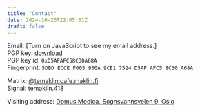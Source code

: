 ```yaml
---
title: "Contact"
date: 2024-10-26T22:05:01Z
draft: false
---
```


Email: <script src="/js/contact_me.js"></script><noscript>[Turn on JavaScript to see my email address.]</noscript>  
PGP key: <a href="/keys/Tommi Mäklin tommi@maklin.fi-(0xD5AFAFC58C30A68A)-public.asc">download</a>  
PGP key id: `0xD5AFAFC58C30A68A `  
Fingerprint: `5DBD ECCE F005 930A 9CE1 7524 D5AF AFC5 8C30 A68A`  


Matrix: [@temaklin:cafe.maklin.fi](https://matrix.to/#/@temaklin:cafe.maklin.fi)  
Signal: [temaklin.418](https://signal.me/#eu/px_U2zbZvv3_qHxtL6mINI0vR37_ZI7fa3S13OcLCxquiTeD-M9PCpsP0v_yjcuq)

Visiting address: [Domus Medica, Sognsvannsveien 9, Oslo](https://www.med.uio.no/imb/english/about/contact/)
